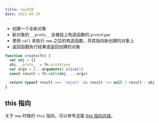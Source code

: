 ```yaml
---
title: new实现
date: 2022-09-20
---
```


- 创建一个全新对象
- 新对象的 `__proto__` 会被挂上构造函数的 `prototype`
- 使用 `call` 来执行 `new` 之后的构造函数，将其指向新创建的对象上
- 返回函数执行结果或返回创建的对象

```js
function create(fn) {
  var obj = {}
  obj.__proto__ = fn.prototype
  var args = [...arguments].slice(1)
  const result = fn.call(obj, ...args)

  return typeof result === 'object' && result !== null ? result : obj
}
```

## this 指向

关于 `new` 时候的 `this` 指向，可以参考这篇 [this 指向总结](https://rzhavenir.github.io/front/js/this.html#new-bind)。
